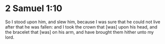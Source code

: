 # 2 Samuel 1:10

So I stood upon him, and slew him, because I was sure that he could not live after that he was fallen: and I took the crown that [was] upon his head, and the bracelet that [was] on his arm, and have brought them hither unto my lord.